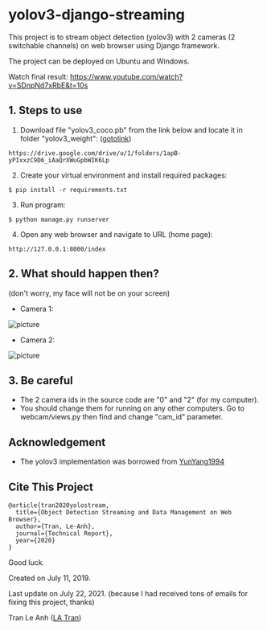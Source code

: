 # yolov3-django-streaming

This project is to stream object detection (yolov3) with 2 cameras (2 switchable channels) on web browser using Django framework.

The project can be deployed on Ubuntu and Windows.

Watch final result: https://www.youtube.com/watch?v=SDnpNd7xRbE&t=10s

## 1. Steps to use
1. Download file "yolov3_coco.pb" from the link below and locate it in folder "yolov3_weight": ([gotolink](https://drive.google.com/drive/u/1/folders/1apB-yPIxxzC9D6_iAaQrXWuGpbWIK6Lp))
```bashrc
https://drive.google.com/drive/u/1/folders/1apB-yPIxxzC9D6_iAaQrXWuGpbWIK6Lp
```
2. Create your virtual environment and install required packages: 
```bashrc
$ pip install -r requirements.txt
```
3. Run program: 
```bashrc
$ python manage.py runserver
```
4. Open any web browser and navigate to URL (home page): 
```bashrc
http://127.0.0.1:8000/index
```
## 2. What should happen then?
(don't worry, my face will not be on your screen)
- Camera 1:

![picture](images/cam1.png)

- Camera 2:

![picture](images/cam2.png)

## 3. Be careful
- The 2 camera ids in the source code are "0" and "2" (for my computer). 
- You should change them for running on any other computers. Go to webcam/views.py then find and change "cam_id" parameter.


## Acknowledgement
- The yolov3 implementation was borrowed from [YunYang1994](https://github.com/YunYang1994/tensorflow-yolov3) 


## Cite This Project
```bashrc
@article{tran2020yolostream,
  title={Object Detection Streaming and Data Management on Web Browser},
  author={Tran, Le-Anh},
  journal={Technical Report},
  year={2020}
}
```

Good luck.

Created on July 11, 2019.

Last update on July 22, 2021. (because I had received tons of emails for fixing this project, thanks)

Tran Le Anh ([LA Tran](https://sites.google.com/view/leanhtran/))

